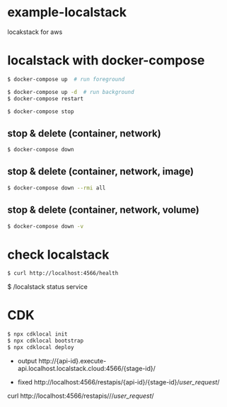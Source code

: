 # example-localstack
locakstack for aws

# localstack with docker-compose
```sh
$ docker-compose up  # run foreground
```

```sh
$ docker-compose up -d  # run background
$ docker-compose restart
```

```sh
$ docker-compose stop
```

## stop & delete (container, network)
```sh
$ docker-compose down
```

## stop & delete (container, network, image)
```sh
$ docker-compose down --rmi all
```

## stop & delete (container, network, volume)
```sh
$ docker-compose down -v
```


# check localstack
```sh
$ curl http://localhost:4566/health
```

$ /localstack status service



# CDK 

```sh
$ npx cdklocal init
$ npx cdklocal bootstrap
$ npx cdklocal deploy
```

- output http://{api-id}.execute-api.localhost.localstack.cloud:4566/{stage-id}/
+ fixed  http://localhost:4566/restapis/{api-id}/{stage-id}/_user_request_/

curl http://localhost:4566/restapis/<api-id>/<stage-id>/_user_request_/
